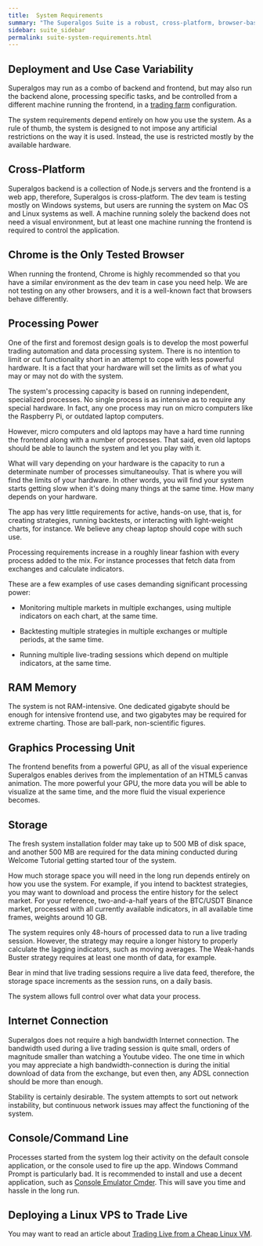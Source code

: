 ```yaml
---
title:  System Requirements
summary: "The Superalgos Suite is a robust, cross-platform, browser-based system. It's capacity to run indefinite numbers of processes means that your hardware will set the limits of what you may or may not do with it."
sidebar: suite_sidebar
permalink: suite-system-requirements.html
---
```


## Deployment and Use Case Variability

Superalgos may run as a combo of backend and frontend, but may also run the backend alone, processing specific tasks, and be controlled from a different machine running the frontend, in a [trading farm](suite-fundamental-trading-farms-concepts.html) configuration.

The system requirements depend entirely on how you use the system. As a rule of thumb, the system is designed to not impose any artificial restrictions on the way it is used. Instead, the use is restricted mostly by the available hardware.

## Cross-Platform

Superalgos backend is a collection of Node.js servers and the frontend is a web app, therefore, Superalgos is cross-platform. The dev team is testing mostly on Windows systems, but users are running the system on Mac OS and Linux systems as well. A machine running solely the backend does not need a visual environment, but at least one machine running the frontend is required to control the application.

## Chrome is the Only Tested Browser

When running the frontend, Chrome is highly recommended so that you have a similar environment as the dev team in case you need help. We are not testing on any other browsers, and it is a well-known fact that browsers behave differently.

## Processing Power

One of the first and foremost design goals is to develop the most powerful trading automation and data processing system. There is no intention to limit or cut functionality short in an attempt to cope with less powerful hardware. It is a fact that your hardware will set the limits as of what you may or may not do with the system.

The system's processing capacity is based on running independent, specialized processes. No single process is as intensive as to require any special hardware. In fact, any one process may run on micro computers like the Raspberry Pi, or outdated laptop computers. 

However, micro computers and old laptops may have a hard time running the frontend along with a number of processes. That said, even old laptops should be able to launch the system and let you play with it.

What will vary depending on your hardware is the capacity to run a determinate number of processes simultaneoulsy. That is where you will find the limits of your hardware. In other words, you will find your system starts getting slow when it's doing many things at the same time. How many depends on your hardware.

The app has very little requirements for active, hands-on use, that is, for creating strategies, running backtests, or interacting with light-weight charts, for instance. We believe any cheap laptop should cope with such use.

Processing requirements increase in a roughly linear fashion with every process added to the mix. For instance processes that fetch data from exchanges and calculate indicators.

These are a few examples of use cases demanding significant processing power:

* Monitoring multiple markets in multiple exchanges, using multiple indicators on each chart, at the same time.  

* Backtesting multiple strategies in multiple exchanges or multiple periods, at the same time. 

* Running multiple live-trading sessions which depend on multiple indicators, at the same time. 

## RAM Memory

The system is not RAM-intensive. One dedicated gigabyte should be enough for intensive frontend use, and two gigabytes may be required for extreme charting. Those are ball-park, non-scientific figures.

## Graphics Processing Unit

The frontend benefits from a powerful GPU, as all of the visual experience Superalgos enables derives from the implementation of an HTML5 canvas animation. The more powerful your GPU, the more data you will be able to visualize at the same time, and the more fluid the visual experience becomes.

## Storage

The fresh system installation folder may take up to 500 MB of disk space, and another 500 MB are required for the data mining conducted during Welcome Tutorial getting started tour of the system.

How much storage space you will need in the long run depends entirely on how you use the system. For example, if you intend to backtest strategies, you may want to download and process the entire history for the select market. For your reference, two-and-a-half years of the BTC/USDT Binance market, processed with all currently available indicators, in all available time frames, weights around 10 GB.

The system requires only 48-hours of processed data to run a live trading session. However, the strategy may require a longer history to properly calculate the lagging indicators, such as moving averages. The Weak-hands Buster strategy requires at least one month of data, for example. 

Bear in mind that live trading sessions require a live data feed, therefore, the storage space increments as the session runs, on a daily basis.

The system allows full control over what data your process.

## Internet Connection

Superalgos does not require a high bandwidth Internet connection. The bandwidth used during a live trading session is quite small, orders of magnitude smaller than watching a Youtube video. The one time in which you may appreciate a high bandwidth-connection is during the initial download of data from the exchange, but even then, any ADSL connection should be more than enough.

Stability is certainly desirable. The system attempts to sort out network instability, but continuous network issues may affect the functioning of the system.

## Console/Command Line

Processes started from the system log their activity on the default console application, or the console used to fire up the app. Windows Command Prompt is particularly bad. It is recommended to install and use a decent application, such as <a href="https://cmder.net/" rel="nofollow" rel="noopener" target="_blank">Console Emulator Cmder<a/>. This will save you time and hassle in the long run.

## Deploying a Linux VPS to Trade Live

You may want to read an article about <a href="https://medium.com/superalgos/trading-live-from-a-cheap-linux-vm-3edbe0c7ca42" rel="nofollow" rel="noopener" target="_blank">Trading Live from a Cheap Linux VM</a>.

